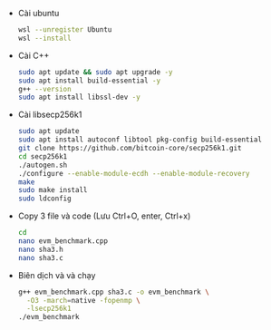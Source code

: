 
- Cài ubuntu
   ```bash
   wsl --unregister Ubuntu
   wsl --install
   ```

- Cài C++
   ```bash
   sudo apt update && sudo apt upgrade -y
   sudo apt install build-essential -y
   g++ --version
   sudo apt install libssl-dev -y
   ```

- Cài libsecp256k1
   ```bash
   sudo apt update
   sudo apt install autoconf libtool pkg-config build-essential
   git clone https://github.com/bitcoin-core/secp256k1.git
   cd secp256k1
   ./autogen.sh
   ./configure --enable-module-ecdh --enable-module-recovery
   make
   sudo make install
   sudo ldconfig
   ```
   
- Copy 3 file và code (Lưu Ctrl+O, enter, Ctrl+x)
   ```bash
   cd
   nano evm_benchmark.cpp
   nano sha3.h
   nano sha3.c
   ```
  
- Biên dịch và và chạy 
   ```bash
   g++ evm_benchmark.cpp sha3.c -o evm_benchmark \
     -O3 -march=native -fopenmp \
     -lsecp256k1
  ./evm_benchmark
   ```
  
  
